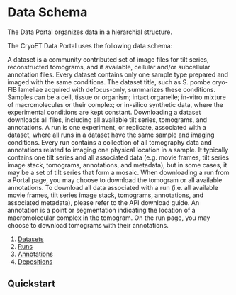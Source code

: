 # Data Schema

The Data Portal organizes data in a hierarchial structure. 

The CryoET Data Portal uses the following data schema:

A dataset is a community contributed set of image files for tilt series, reconstructed tomograms, and if available, cellular and/or subcellular annotation files. Every dataset contains only one sample type prepared and imaged with the same conditions. The dataset title, such as S. pombe cryo-FIB lamellae acquired with defocus-only, summarizes these conditions. Samples can be a cell, tissue or organism; intact organelle; in-vitro mixture of macromolecules or their complex; or in-silico synthetic data, where the experimental conditions are kept constant. Downloading a dataset downloads all files, including all available tilt series, tomograms, and annotations.
A run is one experiment, or replicate, associated with a dataset, where all runs in a dataset have the same sample and imaging conditions. Every run contains a collection of all tomography data and annotations related to imaging one physical location in a sample. It typically contains one tilt series and all associated data (e.g. movie frames, tilt series image stack, tomograms, annotations, and metadata), but in some cases, it may be a set of tilt series that form a mosaic. When downloading a run from a Portal page, you may choose to download the tomogram or all available annotations. To download all data associated with a run (i.e. all available movie frames, tilt series image stack, tomograms, annotations, and associated metadata), please refer to the API download guide.
An annotation is a point or segmentation indicating the location of a macromolecular complex in the tomogram. On the run page, you may choose to download tomograms with their annotations.

1. [Datasets](#datasets)
2. [Runs](#runs)
3. [Annotations](#annotations)
4. [Depositions](#depositions)

## Quickstart

